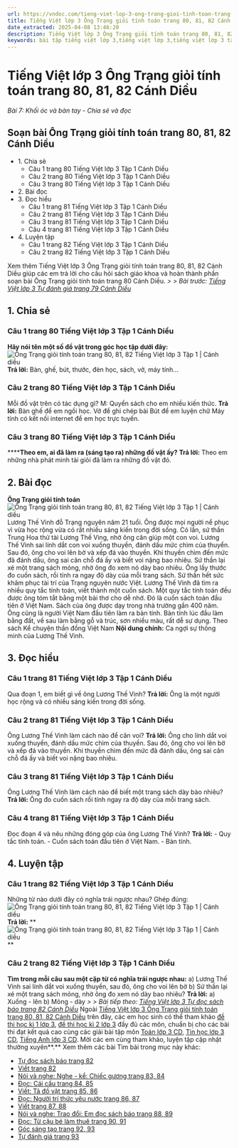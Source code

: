 ```yaml
---
url: https://vndoc.com/tieng-viet-lop-3-ong-trang-gioi-tinh-toan-trang-80-81-82-canh-dieu-270570
title: Tiếng Việt lớp 3 Ông Trạng giỏi tính toán trang 80, 81, 82 Cánh Diều - Bài 7: Khối óc và bàn tay - Chia sẻ và đọc - VnDoc.com
date_extracted: 2025-04-08 13:46:20
description: Tiếng Việt lớp 3 Ông Trạng giỏi tính toán trang 80, 81, 82 Cánh Diều là tài liệu hữu ích, giúp học sinh dễ dàng trả lời câu hỏi và làm bài tập Tiếng Việt lớp 3. Mời các em tham khảo Soạn bài Tiếng Việt lớp 3 tập 1.
keywords: bài tập tiếng việt lớp 3,tiếng việt lớp 3,tiếng việt lớp 3 tập 1,bài tập tiếng việt lớp 3 tập 1,tiếng việt 3 tập 1,tiếng việt lớp 3 cánh diều,tiếng việt 3 cánh diều,tiếng việt lớp 3 tập 1 cánh diều,tiếng việt lớp 3 cd,tiếng việt 3 cánh diều tập 1,Ông Trạng giỏi tính toán trang 80,Ông Trạng giỏi tính toán trang 80 tập 1,Ông Trạng giỏi tính toán trang 80 cánh diều,soạn bài Ông Trạng giỏi tính toán trang 80 cánh diều
---
```


# Tiếng Việt lớp 3 Ông Trạng giỏi tính toán trang 80, 81, 82 Cánh Diều
 _Bài 7: Khối óc và bàn tay - Chia sẻ và đọc_
## Soạn bài Ông Trạng giỏi tính toán trang 80, 81, 82 Cánh Diều
  * 1\. Chia sẻ 
    * Câu 1 trang 80 Tiếng Việt lớp 3 Tập 1 Cánh Diều
    * Câu 2 trang 80 Tiếng Việt lớp 3 Tập 1 Cánh Diều
    * Câu 3 trang 80 Tiếng Việt lớp 3 Tập 1 Cánh Diều
  * 2\. Bài đọc
  * 3\. Đọc hiểu 
    * Câu 1 trang 81 Tiếng Việt lớp 3 Tập 1 Cánh Diều
    * Câu 2 trang 81 Tiếng Việt lớp 3 Tập 1 Cánh Diều
    * Câu 3 trang 81 Tiếng Việt lớp 3 Tập 1 Cánh Diều
    * Câu 4 trang 81 Tiếng Việt lớp 3 Tập 1 Cánh Diều
  * 4\. Luyện tập 
    * Câu 1 trang 82 Tiếng Việt lớp 3 Tập 1 Cánh Diều
    * Câu 2 trang 82 Tiếng Việt lớp 3 Tập 1 Cánh Diều

Xem thêm
Tiếng Việt lớp 3 Ông Trạng giỏi tính toán trang 80, 81, 82 Cánh Diều giúp các em trả lời cho câu hỏi  sách giáo khoa và hoàn thành phần soạn bài Ông Trạng giỏi tính toán trang 80 Cánh Diều.
_> > Bài trước: [Tiếng Việt lớp 3 Tự đánh giá trang 79 Cánh Diều](<https://vndoc.com/tieng-viet-lop-3-tu-danh-gia-trang-79-canh-dieu-270567>)_
## **1\. Chia sẻ**
### **Câu 1 trang 80 Tiếng Việt lớp 3 Tập 1 Cánh Diều**
**Hãy nói tên một số đồ vật trong góc học tập dưới đây:**
![Ông Trạng giỏi tính toán trang 80, 81, 82 Tiếng Việt lớp 3 Tập 1 | Cánh diều](https://i.vdoc.vn/data/image/2022/07/11/ong-trang-gioi-tinh-toan-trang-80-81-82-129672129671.png)
**Trả lời:**
Bàn, ghế, bút, thước, đèn học, sách, vở, máy tính…
### **Câu 2 trang 80 Tiếng Việt lớp 3 Tập 1 Cánh Diều**
Mỗi đồ vật trên có tác dụng gì?
M: Quyển sách cho em nhiều kiến thức.
**Trả lời:**
Bàn ghế để em ngồi học.
Vở để ghi chép bài
Bút để em luyện chữ
Máy tính có kết nối internet để em học trực tuyến.
### **Câu 3 trang 80 Tiếng Việt lớp 3 Tập 1 Cánh Diều**
******Theo em, ai đã làm ra \(sáng tạo ra\) những đồ vật ấy?**
**Trả lời:**
Theo em những nhà phát minh tài giỏi đã làm ra những đồ vật đó.
## 2\. Bài đọc
**Ông Trạng giỏi tính toán**
![Ông Trạng giỏi tính toán trang 80, 81, 82 Tiếng Việt lớp 3 Tập 1 | Cánh diều](https://i.vdoc.vn/data/image/2022/07/11/ong-trang-gioi-tinh-toan-trang-80-81-82-129675129674.png)
Lương Thế Vinh đỗ Trạng nguyên năm 21 tuổi. Ông được mọi người nể phục vì vừa học rộng vừa có rất nhiều sáng kiến trong đời sống.
Có lần, sứ thần Trung Hoa thử tài Lương Thế Ving, nhờ ông cân giúp một con voi. Lương Thế Vinh sai lính dắt con voi xuống thuyền, đánh dấu mức chìm của thuyển. Sau đó, ông cho voi lên bờ và xếp đá vào thuyền. Khi thuyền chìm đến mức đã đánh dấu, ông sai cân chỗ đá ấy và biết voi nặng bao nhiêu.
Sứ thần lại xé một trang sách mỏng, nhờ ông đo xem nó dày bao nhiêu. Ông lấy thước đo cuốn sách, rồi tính ra ngay độ dày của mỗi trang sách. Sứ thần hết sức khâm phục tài trí của Trạng nguyên nước Việt.
Lương Thế Vinh đã tìm ra nhiều quy tắc tính toán, viết thành một cuốn sách. Một quy tắc tính toán đều được ông tóm tắt bằng một bài thơ cho dễ nhớ. Đó là cuốn sách toán đầu tiên ở Việt Nam.  Sách của ông được dạy trong nhà trường gần 400 năm. Ông cũng là người Việt Nam đầu tiên làm ra bàn tính. Bàn tính lúc đầu làm bằng đất, về sau làm bằng gỗ và trúc, sơn nhiều màu, rất dễ sự dụng.
Theo sách Kể chuyện thần đồng Việt Nam
**Nội dung chính:** Ca ngợi sự thông minh của Lương Thế Vinh.
## **3\. Đọc hiểu**
### **Câu 1 trang 81 Tiếng Việt lớp 3 Tập 1 Cánh Diều**
Qua đoạn 1, em biết gì về ông Lương Thế Vinh?
**Trả lời:**
Ông là một người học rộng và có nhiều sáng kiến trong đời sống.
### **Câu 2 trang 81 Tiếng Việt lớp 3 Tập 1 Cánh Diều**
Ông Lương Thế Vinh làm cách nào để cân voi?
**Trả lời:**
Ông cho lính dắt voi xuống thuyền, đánh dấu mức chìm của thuyền. Sau đó, ông cho voi lên bờ và xếp đá vào thuyền. Khi thuyền chìm đến mức đã đánh dấu, ông sai cân chỗ đá ấy và biết voi nặng bao nhiêu.
### **Câu 3 trang 81 Tiếng Việt lớp 3 Tập 1 Cánh Diều**
Ông Lương Thế Vinh làm cách nào để biết một trang  sách dày bào nhiêu?
**Trả lời:**
Ông đo cuốn sách rồi tính ngay ra độ dày của mỗi trang sách.
### **Câu 4 trang 81 Tiếng Việt lớp 3 Tập 1 Cánh Diều**
Đọc đoạn 4 và nêu những đóng góp của ông Lương Thế Vinh?
**Trả lời:**
\- Quy tắc tính toán.
\- Cuốn sách toán đầu tiên ở Việt Nam.
\- Bàn tính.
## **4\. Luyện tập**
### **Câu 1 trang 82 Tiếng Việt lớp 3 Tập 1 Cánh Diều**
Những từ nào dưới đây có nghĩa trái ngược nhau? Ghép đúng:
![Ông Trạng giỏi tính toán trang 80, 81, 82 Tiếng Việt lớp 3 Tập 1 | Cánh diều](https://i.vdoc.vn/data/image/2022/07/11/ong-trang-gioi-tinh-toan-trang-80-81-82-129673129672.png)
**Trả lời:**
**![Ông Trạng giỏi tính toán trang 80, 81, 82 Tiếng Việt lớp 3 Tập 1 | Cánh diều](https://i.vdoc.vn/data/image/2022/07/11/ong-trang-gioi-tinh-toan-trang-80-81-82-129674129673.png) **
### **Câu 2 trang 82 Tiếng Việt lớp 3 Tập 1 Cánh Diều**
**Tìm trong mỗi câu sau một cặp từ có nghĩa trái ngược nhau:**
a\) Lương Thế Vinh sai lính dắt voi xuống thuyền, sau đó, ông cho voi lên bờ
b\) Sứ thần lại xé một trang sách mỏng, nhờ ông đo xem nó dày bao nhiêu?
**Trả lời:**
a\) Xuống - lên
b\) Mỏng - dày
 _> > Bài tiếp theo: [Tiếng Việt lớp 3 Tự đọc sách báo trang 82 Cánh Diều](<https://vndoc.com/tieng-viet-lop-3-tu-doc-sach-bao-trang-82-canh-dieu-270578>)_
Ngoài [Tiếng Việt lớp 3 Ông Trạng giỏi tính toán trang 80, 81, 82 Cánh Diều](<https://vndoc.com/tieng-viet-lop-3-ong-trang-gioi-tinh-toan-trang-80-81-82-canh-dieu-270570>) trên đây, các em học sinh có thể tham khảo [đề thi học kì 1 lớp 3](<https://vndoc.com/de-thi-hoc-ki-1-lop3>), [đề thi học kì 2 lớp 3](<https://vndoc.com/de-thi-hoc-ki-2-lop3>) đầy đủ các môn, chuẩn bị cho các bài thi đạt kết quả cao cùng các giải bài tập môn [Toán lớp 3 CD](<https://vndoc.com/toan-lop-3-cd>), [Tin học lớp 3 CD](<https://vndoc.com/tin-hoc-lop-3-cd>), [Tiếng Anh lớp 3 CD](<https://vndoc.com/tieng-anh-lop-3-cd>). Mời các em cùng tham khảo, luyện tập cập nhật thường xuyên**.**
Xem thêm các bài Tìm bài trong mục này khác:
  * [Tự đọc sách báo trang 82](</tieng-viet-lop-3-tu-doc-sach-bao-trang-82-canh-dieu-270578>)
  * [Viết trang 82](</viet-trang-82-tieng-viet-lop-3-tap-1-canh-dieu-270584>)
  * [Nói và nghe: Nghe - kể: Chiếc gương trang 83, 84](</tieng-viet-lop-3-chiec-guong-trang-83-84-canh-dieu-270590>)
  * [Đọc: Cái cầu trang 84, 85](</tieng-viet-lop-3-cai-cau-trang-84-85-canh-dieu-270596>)
  * [Viết: Tả đồ vật trang 85, 86](</viet-trang-85-86-tieng-viet-lop-3-tap-1-canh-dieu-270622>)
  * [Đọc: Người trí thức yêu nước trang 86, 87](</tieng-viet-lop-3-nguoi-tri-thuc-yeu-nuoc-trang-86-87-canh-dieu-270628>)
  * [Viết trang 87, 88](</viet-trang-87-88-tieng-viet-lop-3-tap-1-canh-dieu-270637>)
  * [Nói và nghe: Trao đổi: Em đọc sách báo trang 88, 89](</tieng-viet-lop-3-em-doc-sach-bao-trang-88-89-canh-dieu-270655>)
  * [Đọc: Từ cậu bé làm thuê trang 90, 91](</tieng-viet-lop-3-tu-cau-be-lam-thue-trang-90-91-canh-dieu-270669>)
  * [Góc sáng tạo trang 92, 93](</goc-sang-tao-trang-92-93-tieng-viet-lop-3-tap-1-canh-dieu-270670>)
  * [Tự đánh giá trang 93](</tu-danh-gia-trang-93-tieng-viet-lop-3-tap-1-canh-dieu-270672>)

